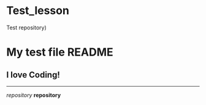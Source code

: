 # Test_lesson
Test repository)

# My test file README
## I love Coding!
---
*repository*
**repository**
